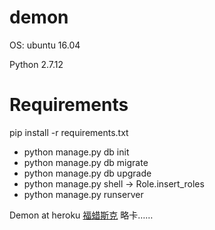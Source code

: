 # demon

OS: ubuntu 16.04

Python 2.7.12
# Requirements
pip install -r requirements.txt

* python manage.py db init
* python manage.py db migrate
* python manage.py db upgrade
* python manage.py shell -> Role.insert_roles
* python manage.py runserver

Demon at heroku [福蜡斯克](http://woowooh.herokuapp.com/) 略卡…… 
